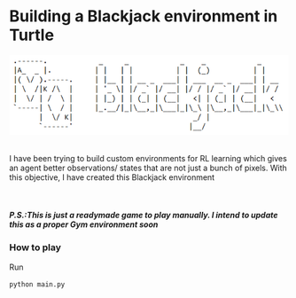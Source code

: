 # Building a Blackjack environment in Turtle
<p align="center">
<img src="cover.png">   
</p>
<br>
I have been trying to build custom environments for RL learning which gives an agent better observations/ states that are not just a bunch of pixels. With this objective, I have created this Blackjack environment
<br><br><br><br>
<b><i>P.S.:This is just a readymade game to play manually. I intend to update this as a proper Gym environment soon</b></i>

### How to play
Run 
```
python main.py
```
